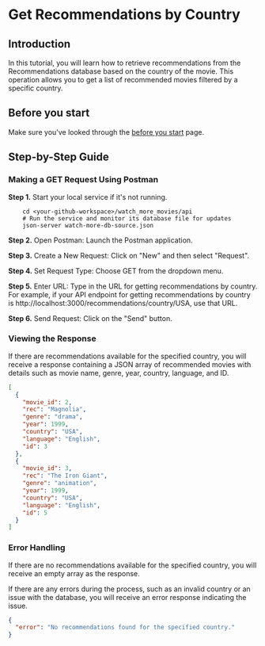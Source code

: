 # Get Recommendations by Country

## Introduction

In this tutorial, you will learn how to retrieve recommendations from the Recommendations database based on the country of the movie. This operation allows you to get a list of recommended movies filtered by a specific country.

## Before you start

Make sure you've looked through the [before you start](../quickstart/before_you_start.md) page.

## Step-by-Step Guide

### Making a GET Request Using Postman

**Step 1.** Start your local service if it's not running.

```shell
    cd <your-github-workspace>/watch_more_movies/api
    # Run the service and monitor its database file for updates
    json-server watch-more-db-source.json
```

**Step 2.** Open Postman: Launch the Postman application.

**Step 3.** Create a New Request: Click on "New" and then select "Request".

**Step 4.** Set Request Type: Choose GET from the dropdown menu.

**Step 5.** Enter URL: Type in the URL for getting recommendations by country. For example, if your API endpoint for getting recommendations by country is http://localhost:3000/recommendations/country/USA, use that URL.

**Step 6.** Send Request: Click on the "Send" button.

### Viewing the Response

If there are recommendations available for the specified country, you will receive a response containing a JSON array of recommended movies with details such as movie name, genre, year, country, language, and ID.

```json
[
  {
    "movie_id": 2,
    "rec": "Magnolia",
    "genre": "drama",
    "year": 1999,
    "country": "USA",
    "language": "English",
    "id": 3
  },
  {
    "movie_id": 3,
    "rec": "The Iron Giant",
    "genre": "animation",
    "year": 1999,
    "country": "USA",
    "language": "English",
    "id": 5
  }
]
```

### Error Handling

If there are no recommendations available for the specified country, you will receive an empty array as the response.

If there are any errors during the process, such as an invalid country or an issue with the database, you will receive an error response indicating the issue.

```json
{
  "error": "No recommendations found for the specified country."
}
```
